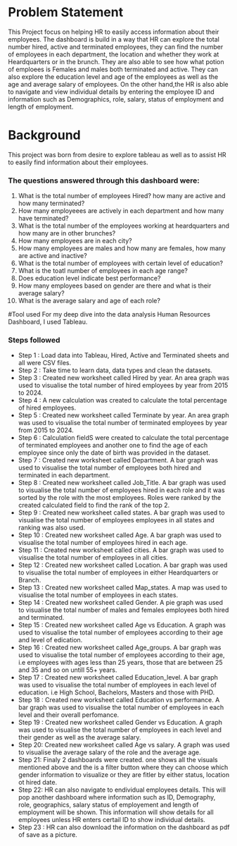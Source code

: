 # Problem Statement
This Project focus on helping HR to easily access information about their employees. The dashboard is build in a way that HR can explore the total number hired, active and terminated employees, they can find the number of employees in each department, the location and whether they work at Heardquarters or in the brunch. They are also able to see how what potion of emploees is Females and males both terminated and active. They can also explore the education level and age of the employees as well as the age and average salary of employees. On the other hand,the HR is also able to navigate and view individual details by entering the employee ID and information such as Demographics, role, salary, status of employment and length of employment.

# Background
This project was born from desire to explore tableau as well as to assist HR to easily find information about their employees.

### The questions answered through this dashboard were:

1. What is the total number of employees Hired? how many are active and how many terminated?
2. How many employeees are actively in each department and how many have terminated?
3. What is the total number of the employees working at heardquarters and how many are in other brunches?
4. How many employees are in each city?
5. How many employees are males and how many are females, how many are active and inactive?
6. What is the total number of employees with certain level of education?
7. What is the toatl number of employees in each age range?
8. Does education level indicate best performance?
9. How many employees based on gender are there and what is their average salary?
10. What is the average salary and age of each role?

#Tool used
For my deep dive into the data analysis Human Resources Dashboard, I used Tableau.

### Steps followed 

- Step 1 : Load data into Tableau, Hired, Active and Terminated sheets and all were CSV files.
- Step 2 : Take time to learn data, data types and clean the datasets.
- Step 3 : Created new worksheet called Hired by year. An area graph was used to visualise the total number of hired employees by year from 2015 to 2024.
- Step 4 : A new calculation was created to calculate the total percentage of hired employees.
- Step 5 : Created new worksheet called Terminate by year. An area graph was used to visualise the total number of terminated employees by year from 2015 to 2024.
- Step 6 : Calculation fieldS were created to calculate the total percentage of terminated employees and another one to find the age of each employee since only the date of birth was provided in the dataset.
- Step 7 : Created new worksheet called Department. A bar graph was used to visualise the total number of employees both hired and terminated in each department.
- Step 8 : Created new worksheet called Job_Title. A bar graph was used to visualise the total number of employees hired in each role and it was sorted by the role with the most employees. Roles were ranked by the created calculated field to find the rank of the top 2.
-  Step 9 : Created new worksheet called states. A bar graph was used to visualise the total number of employees employees in all states and ranking was also used.
- Step 10 : Created new worksheet called Age. A bar graph was used to visualise the total number of employees hired in each age.
- Step 11 : Created new worksheet called cities. A bar graph was used to visualise the total number of employees in all cities.
- Step 12 : Created new worksheet called Location. A bar graph was used to visualise the total number of employees in either Heardquarters or Branch.
- Step 13 : Created new worksheet called Map_states. A map was used to visualise the total number of employees in each states.
- Step 14 : Created new worksheet called Gender. A pie graph was used to visualise the total number of males and females employees both hired and terminated.
- Step 15 : Created new worksheet called Age vs Education. A graph was used to visualise the total number of employees according to their age and level of edication.
- Step 16 : Created new worksheet called Age_groups. A bar graph was used to visualise the total number of employees according to their age, i.e employees with ages less than 25 years, those that are between 25 and 35 and so on untill 55+ years.
- Step 17 : Created new worksheet called Education_level. A bar graph was used to visualise the total number of employees in each level of education. i.e High School, Bachelors, Masters and those with PHD.
- Step 18 : Created new worksheet called Education vs performance. A bar graph was used to visualise the total number of employees in each level and their overall perfomance.
- Step 19 : Created new worksheet called Gender vs Education. A graph was used to visualise the total number of employees in each level and their gender as well as the average salary.
- Step 20: Created new worksheet called Age vs salary. A graph was used to visualise the average salary of the role and the average age.
- Step 21: Finaly 2 dashboards were created. one shows all the visuals mentioned above and the is a filter button where they can choose which gender information to visualize or they are fitler by either status, location ot hired date.
- Step 22: HR can also navigate to endividual employees details. This will pop another dashboard where information such as ID, Demography, role, geographics, salary status of employement and length of employment will be shown. This information will show details for all employees unless HR enters certail ID to show individual details.
- Step 23 : HR can also download the information on the dashboard as pdf of save as a picture.

